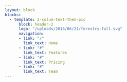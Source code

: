 ```yaml
---
layout: block
blocks:
  - template: 2-colum-text-then-pic
      block: header-2
      logo: "/uploads/2018/06/21/forestry-full.svg"
      navigation:
      - link: "/"
        link_text: Home
      - link: "#"
        link_text: Features
      - link: "#"
        link_text: Pricing
      - link: "#"
        link_text: Team
---
```





<!-- <header>
  <h1 class="editable">scooter</h1>
</header>

<section class="grid">
  {% for block in page.blocks %}
  <div class="col-6 text-sec">
    <h2>{{block.title}}</h2>
    <p>{{block.para}}.</p>
  </div>
  <div class="col-6 grad-1">
    <img src="{{block.pic}}" alt="{{block.pic-des}}">
  </div>
  {% endfor %}
</section>


<footer>
  <h2>
    <p>copyright stuff</p>
  </h2>
</footer> -->
